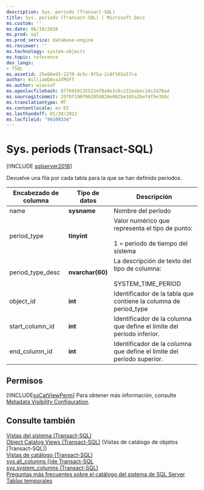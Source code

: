 ```yaml
---
description: Sys. periods (Transact-SQL)
title: Sys. periods (Transact-SQL) | Microsoft Docs
ms.custom: ''
ms.date: 06/10/2016
ms.prod: sql
ms.prod_service: database-engine
ms.reviewer: ''
ms.technology: system-objects
ms.topic: reference
dev_langs:
- TSQL
ms.assetid: 25e66ed3-2270-4c5c-9f5a-2c0f165a57ca
author: WilliamDAssafMSFT
ms.author: wiassaf
ms.openlocfilehash: 8f769581355224f8a9e3c6c222aabec2dc2478ad
ms.sourcegitcommit: 33f0f190f962059826e002be165a2bef4f9e350c
ms.translationtype: MT
ms.contentlocale: es-ES
ms.lasthandoff: 01/30/2021
ms.locfileid: "99109334"
---
```

# <a name="sysperiods-transact-sql"></a>Sys. periods (Transact-SQL)
[!INCLUDE [sqlserver2016](../../includes/applies-to-version/sqlserver2016.md)]

  Devuelve una fila por cada tabla para la que se han definido períodos.  
  
|Encabezado de columna|Tipo de datos|Descripción|  
|-------------------|---------------|-----------------|  
|name|**sysname**|Nombre del período|  
|period_type|**tinyint**|Valor numérico que representa el tipo de punto:<br /><br /> 1 = período de tiempo del sistema|  
|period_type_desc|**nvarchar(60)**|La descripción de texto del tipo de columna:<br /><br /> SYSTEM_TIME_PERIOD|  
|object_id|**int**|Identificador de la tabla que contiene la columna de period_type|  
|start_column_id|**int**|Identificador de la columna que define el límite del período inferior.|  
|end_column_id|**int**|Identificador de la columna que define el límite del período superior.|  
  
## <a name="permissions"></a>Permisos  
 [!INCLUDE[ssCatViewPerm](../../includes/sscatviewperm-md.md)] Para obtener más información, consulte [Metadata Visibility Configuration](../../relational-databases/security/metadata-visibility-configuration.md).  
  
## <a name="see-also"></a>Consulte también  
 [Vistas del sistema &#40;Transact-SQL&#41;](../../t-sql/language-reference.md)   
 [Object Catalog Views &#40;Transact-SQL&#41;](../../relational-databases/system-catalog-views/object-catalog-views-transact-sql.md)  (Vistas de catálogo de objetos [Transact-SQL])  
 [Vistas de catálogo &#40;Transact-SQL&#41;](../../relational-databases/system-catalog-views/catalog-views-transact-sql.md)   
 [sys.all_columns &#40;&#41;de Transact-SQL ](../../relational-databases/system-catalog-views/sys-all-columns-transact-sql.md)   
 [sys.system_columns &#40;Transact-SQL&#41;](../../relational-databases/system-catalog-views/sys-system-columns-transact-sql.md)   
 [Preguntas más frecuentes sobre el catálogo del sistema de SQL Server](../../relational-databases/system-catalog-views/querying-the-sql-server-system-catalog-faq.md)   
 [Tablas temporales](../../relational-databases/tables/temporal-tables.md)  
  
